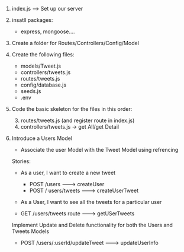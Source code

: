 1. index.js --> Set up our server

2. insatll packages: 
    - express, mongoose....

3. Create a folder for Routes/Controllers/Config/Model

4. Create the following files:
    - models/Tweet.js
    - controllers/tweets.js
    - routes/tweets.js
    - config/database.js
    - seeds.js
    - .env

5. Code the basic skeleton for the files in this order:
    <!-- 1. config/database.js ->connect ti DB
    2. models/Tweet.js
    3. seeds.js -> insert sample data -->
    3. routes/tweets.js (and register route in index.js)
    4. controllers/tweets.js -> get All/get Detail

6. Introduce a Users Model
    - Associate the user Model with the Tweet Model 
    using refrencing
        <!-- - Create a new file -> models/User.js -->
        <!-- - Create a new User schema and model -->
        <!-- - Add tweets property to refrence the Tweet model  -->
    <!-- - 1 User has many Tweets -->

    Stories:
    - As a user, I want to create a new tweet
        <!-- - Create a User Controller file & user Router file -->
        - POST /users ---> createUser
        - POST / users/tweets ---> createUserTweet


    - As a User, I want to see all the tweets for a particular user
     - GET /users/tweets route ---> getUSerTweets
     
     Implement Update and Delete functionality for both the Users and Tweets Models 

     - POST /users/:userId/updateTweet ---> updateUserInfo